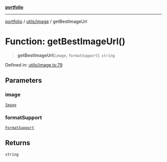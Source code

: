 [**portfolio**](../../../README.md)

***

[portfolio](../../../modules.md) / [utils/image](../README.md) / getBestImageUrl

# Function: getBestImageUrl()

> **getBestImageUrl**(`image`, `formatSupport`): `string`

Defined in: [utils/image.ts:79](https://github.com/tnorlund/Portfolio/blob/7bbde2d9b0631dd87cd77011f13e9ee0f1951f4b/portfolio/utils/image.ts#L79)

## Parameters

### image

[`Image`](../../../types/api/interfaces/Image.md)

### formatSupport

[`FormatSupport`](../interfaces/FormatSupport.md)

## Returns

`string`

